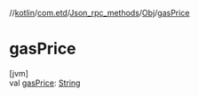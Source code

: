 //[kotlin](../../../../index.md)/[com.etd](../../index.md)/[Json_rpc_methods](../index.md)/[Obj](index.md)/[gasPrice](gas-price.md)

# gasPrice

[jvm]\
val [gasPrice](gas-price.md): [String](https://kotlinlang.org/api/latest/jvm/stdlib/kotlin/-string/index.html)
